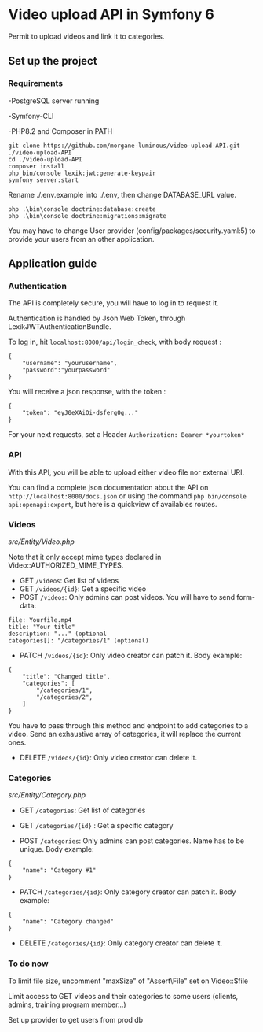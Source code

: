# Video upload API in Symfony 6

Permit to upload videos and link it to categories.

## Set up the project

### Requirements

-PostgreSQL server running

-Symfony-CLI

-PHP8.2 and Composer in PATH

```
git clone https://github.com/morgane-luminous/video-upload-API.git ./video-upload-API
cd ./video-upload-API
composer install
php bin/console lexik:jwt:generate-keypair
symfony server:start
```
Rename ./.env.example into ./.env, then change DATABASE_URL value.

```
php .\bin\console doctrine:database:create
php .\bin\console doctrine:migrations:migrate
```

You may have to change User provider (config/packages/security.yaml:5) to provide your users from an other application.

## Application guide

### Authentication

The API is completely secure, you will have to log in to request it.

Authentication is handled by Json Web Token, through
LexikJWTAuthenticationBundle.

To log in, hit `localhost:8000/api/login_check`, with body request :

```
{
    "username": "yourusername",
    "password":"yourpassword"
}
```

You will receive a json response, with the token :

```
{
    "token": "eyJ0eXAiOi-dsferg0g..."
}
```

For your next requests, set a Header `Authorization: Bearer *yourtoken*`

### API

With this API, you will be able to upload either video file nor external URI. 

You can find a complete json documentation about the API on `http://localhost:8000/docs.json` or using the command `php bin/console api:openapi:export`, but here is a quickview of availables routes.

### Videos

*src/Entity/Video.php*

Note that it only accept mime types declared in Video::AUTHORIZED_MIME_TYPES.

- GET `/videos`: Get list of videos
- GET `/videos/{id}`: Get a specific video
- POST `/videos`: Only admins can post videos. You will have to send form-data:

```
file: Yourfile.mp4
title: "Your title"
description: "..." (optional
categories[]: "/categories/1" (optional)
```

- PATCH `/videos/{id}`: Only video creator can patch it. Body example:

```
{
    "title": "Changed title",
    "categories": [
        "/categories/1",
        "/categories/2",
    ]
}
```

You have to pass through this method and endpoint to add categories to a video. Send an exhaustive array of categories, it will replace the current ones.

- DELETE `/videos/{id}`: Only video creator can delete it.

### Categories

*src/Entity/Category.php*

- GET `/categories`: Get list of categories

- GET `/categories/{id}` : Get a specific category

- POST `/categories`: Only admins can post categories. Name has to be unique. Body example:

```
{
    "name": "Category #1"
}
```

- PATCH `/categories/{id}`: Only category creator can patch it. Body example:

```
{
    "name": "Category changed"
}
```

- DELETE `/categories/{id}`: Only category creator can delete it.

### To do now

To limit file size, uncomment "maxSize" of "Assert\File" set on Video::$file

Limit access to GET videos and their categories to some users (clients, admins, training program member...)

Set up provider to get users from prod db